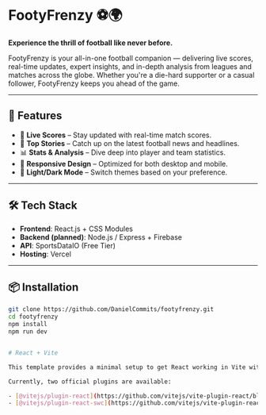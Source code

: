 # FootyFrenzy ⚽🌍

**Experience the thrill of football like never before.**

FootyFrenzy is your all-in-one football companion — delivering live scores, real-time updates, expert insights, and in-depth analysis from leagues and matches across the globe. Whether you're a die-hard supporter or a casual follower, FootyFrenzy keeps you ahead of the game.

---

## 🚀 Features

- 🔴 **Live Scores** – Stay updated with real-time match scores.
- 📰 **Top Stories** – Catch up on the latest football news and headlines.
- 📊 **Stats & Analysis** – Dive deep into player and team statistics.
- 📱 **Responsive Design** – Optimized for both desktop and mobile.
- 🌙 **Light/Dark Mode** – Switch themes based on your preference.

---

## 🛠️ Tech Stack

- **Frontend**: React.js + CSS Modules
- **Backend (planned)**: Node.js / Express + Firebase
- **API**: SportsDataIO (Free Tier)
- **Hosting**: Vercel

---

## 📦 Installation

```bash
git clone https://github.com/DanielCommits/footyfrenzy.git
cd footyfrenzy
npm install
npm run dev


# React + Vite

This template provides a minimal setup to get React working in Vite with HMR and some ESLint rules.

Currently, two official plugins are available:

- [@vitejs/plugin-react](https://github.com/vitejs/vite-plugin-react/blob/main/packages/plugin-react/README.md) uses [Babel](https://babeljs.io/) for Fast Refresh
- [@vitejs/plugin-react-swc](https://github.com/vitejs/vite-plugin-react-swc) uses [SWC](https://swc.rs/) for Fast Refresh
